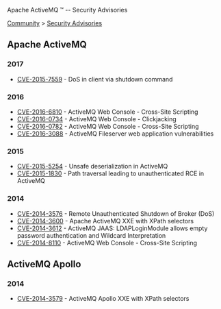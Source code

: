 Apache ActiveMQ ™ -- Security Advisories 

[Community](community.md) > [Security Advisories](Community/security-advisories.md)


Apache ActiveMQ
---------------

### 2017

*   [CVE-2015-7559](security-advisories.data/CVE-2015-7559-announcement.txt?version=1&modificationDate=1493024710000&api=v2) - DoS in client via shutdown command
    

### 2016

*   [CVE-2016-6810](security-advisories.data/CVE-2016-6810-announcement.txt?version=2&modificationDate=1481290006000&api=v2) - ActiveMQ Web Console - Cross-Site Scripting
*   [CVE-2016-0734](security-advisories.data/CVE-2016-0734-announcement.txt?version=1&modificationDate=1457613666000&api=v2) - ActiveMQ Web Console - Clickjacking
*   [CVE-2016-0782](security-advisories.data/CVE-2016-0782-announcement.txt?version=2&modificationDate=1458229308000&api=v2) - ActiveMQ Web Console - Cross-Site Scripting
*   [CVE-2016-3088](security-advisories.data/CVE-2016-3088-announcement.txt?version=5&modificationDate=1464092715000&api=v2) - ActiveMQ Fileserver web application vulnerabilities

### 2015

*   [CVE-2015-5254](security-advisories.data/CVE-2015-5254-announcement.txt?version=1&modificationDate=1449589734000&api=v2) - Unsafe deserialization in ActiveMQ
*   [CVE-2015-1830](security-advisories.data/CVE-2015-1830-announcement.txt?version=2&modificationDate=1440426986000&api=v2) \- Path traversal leading to unauthenticated RCE in ActiveMQ 

### 2014

*   [CVE-2014-3576](security-advisories.data/CVE-2014-3576-announcement.txt?version=1&modificationDate=1446901063000&api=v2) - Remote Unauthenticated Shutdown of Broker (DoS)
*   [CVE-2014-3600](security-advisories.data/CVE-2014-3600-announcement.txt?version=2&modificationDate=1423051306000&api=v2) - Apache ActiveMQ XXE with XPath selectors
*   [CVE-2014-3612](security-advisories.data/CVE-2014-3612-announcement.txt?version=2&modificationDate=1423051365000&api=v2) - ActiveMQ JAAS: LDAPLoginModule allows empty password authentication and Wildcard Interpretation
*   [CVE-2014-8110](security-advisories.data/CVE-2014-8110-announcement.txt?version=2&modificationDate=1423051381000&api=v2) - ActiveMQ Web Console - Cross-Site Scripting  
    

ActiveMQ Apollo
---------------

### 2014

*   [CVE-2014-3579](security-advisories.data/CVE-2014-3579-announcement.txt?version=1&modificationDate=1423054118000&api=v2) - ActiveMQ Apollo XXE with XPath selectors

